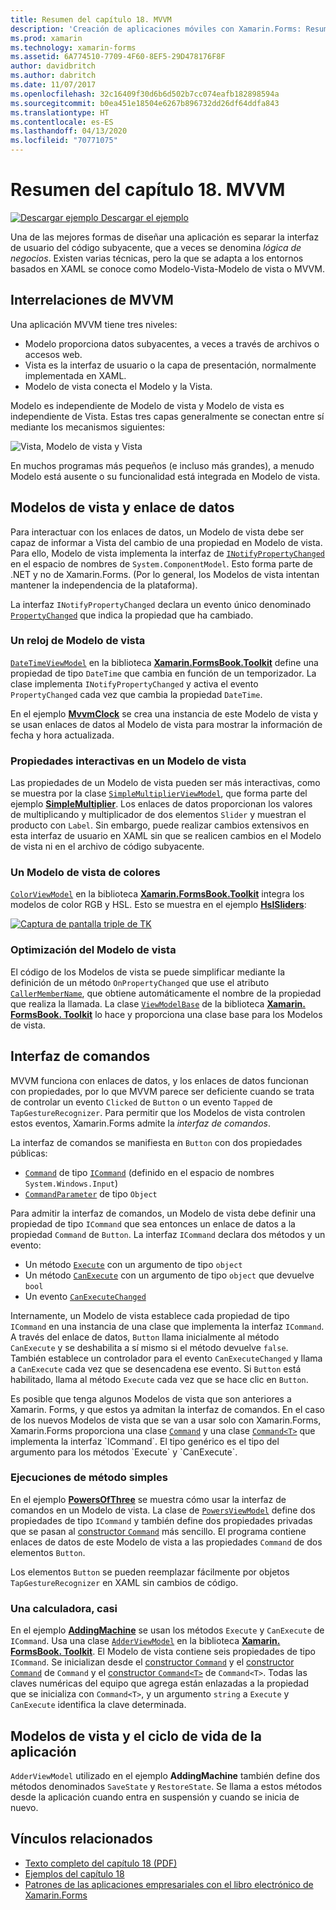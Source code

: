 ```yaml
---
title: Resumen del capítulo 18. MVVM
description: 'Creación de aplicaciones móviles con Xamarin.Forms: Resumen del capítulo 18. MVVM'
ms.prod: xamarin
ms.technology: xamarin-forms
ms.assetid: 6A774510-7709-4F60-8EF5-29D478176F8F
author: davidbritch
ms.author: dabritch
ms.date: 11/07/2017
ms.openlocfilehash: 32c16409f30d6b6d502b7cc074eafb182898594a
ms.sourcegitcommit: b0ea451e18504e6267b896732dd26df64ddfa843
ms.translationtype: HT
ms.contentlocale: es-ES
ms.lasthandoff: 04/13/2020
ms.locfileid: "70771075"
---
```

# <a name="summary-of-chapter-18-mvvm"></a>Resumen del capítulo 18. MVVM

[![Descargar ejemplo](~/media/shared/download.png) Descargar el ejemplo](https://github.com/xamarin/xamarin-forms-book-samples/tree/master/Chapter18)

Una de las mejores formas de diseñar una aplicación es separar la interfaz de usuario del código subyacente, que a veces se denomina *lógica de negocios*. Existen varias técnicas, pero la que se adapta a los entornos basados en XAML se conoce como Modelo-Vista-Modelo de vista o MVVM.

## <a name="mvvm-interrelationships"></a>Interrelaciones de MVVM

Una aplicación MVVM tiene tres niveles:

- Modelo proporciona datos subyacentes, a veces a través de archivos o accesos web.
- Vista es la interfaz de usuario o la capa de presentación, normalmente implementada en XAML.
- Modelo de vista conecta el Modelo y la Vista.

Modelo es independiente de Modelo de vista y Modelo de vista es independiente de Vista. Estas tres capas generalmente se conectan entre sí mediante los mecanismos siguientes:

![Vista, Modelo de vista y Vista](images/ch18fg03.png "MVVM")

En muchos programas más pequeños (e incluso más grandes), a menudo Modelo está ausente o su funcionalidad está integrada en Modelo de vista.

## <a name="viewmodels-and-data-binding"></a>Modelos de vista y enlace de datos

Para interactuar con los enlaces de datos, un Modelo de vista debe ser capaz de informar a Vista del cambio de una propiedad en Modelo de vista. Para ello, Modelo de vista implementa la interfaz de [`INotifyPropertyChanged`](xref:System.ComponentModel.INotifyPropertyChanged) en el espacio de nombres de `System.ComponentModel`. Esto forma parte de .NET y no de Xamarin.Forms. (Por lo general, los Modelos de vista intentan mantener la independencia de la plataforma).

La interfaz `INotifyPropertyChanged` declara un evento único denominado [`PropertyChanged`](xref:System.ComponentModel.INotifyPropertyChanged) que indica la propiedad que ha cambiado.

### <a name="a-viewmodel-clock"></a>Un reloj de Modelo de vista

[`DateTimeViewModel`](https://github.com/xamarin/xamarin-forms-book-samples/blob/master/Libraries/Xamarin.FormsBook.Toolkit/Xamarin.FormsBook.Toolkit/DateTimeViewModel.cs) en la biblioteca [**Xamarin.FormsBook.Toolkit**](https://github.com/xamarin/xamarin-forms-book-samples/tree/master/Libraries/Xamarin.FormsBook.Toolkit/Xamarin.FormsBook.Toolkit) define una propiedad de tipo `DateTime` que cambia en función de un temporizador. La clase implementa `INotifyPropertyChanged` y activa el evento `PropertyChanged` cada vez que cambia la propiedad `DateTime`.

En el ejemplo [**MvvmClock**](https://github.com/xamarin/xamarin-forms-book-samples/tree/master/Chapter18/MvvmClock) se crea una instancia de este Modelo de vista y se usan enlaces de datos al Modelo de vista para mostrar la información de fecha y hora actualizada.

### <a name="interactive-properties-in-a-viewmodel"></a>Propiedades interactivas en un Modelo de vista

Las propiedades de un Modelo de vista pueden ser más interactivas, como se muestra por la clase [`SimpleMultiplierViewModel`](https://github.com/xamarin/xamarin-forms-book-samples/blob/master/Chapter18/SimpleMultiplier/SimpleMultiplier/SimpleMultiplier/SimpleMultiplierViewModel.cs), que forma parte del ejemplo [**SimpleMultiplier**](https://github.com/xamarin/xamarin-forms-book-samples/tree/master/Chapter18/SimpleMultiplier). Los enlaces de datos proporcionan los valores de multiplicando y multiplicador de dos elementos `Slider` y muestran el producto con `Label`. Sin embargo, puede realizar cambios extensivos en esta interfaz de usuario en XAML sin que se realicen cambios en el Modelo de vista ni en el archivo de código subyacente.

### <a name="a-color-viewmodel"></a>Un Modelo de vista de colores

[`ColorViewModel`](https://github.com/xamarin/xamarin-forms-book-samples/blob/master/Libraries/Xamarin.FormsBook.Toolkit/Xamarin.FormsBook.Toolkit/ColorViewModel.cs) en la biblioteca [**Xamarin.FormsBook.Toolkit**](https://github.com/xamarin/xamarin-forms-book-samples/tree/master/Libraries/Xamarin.FormsBook.Toolkit/Xamarin.FormsBook.Toolkit) integra los modelos de color RGB y HSL. Esto se muestra en el ejemplo [**HslSliders**](https://github.com/xamarin/xamarin-forms-book-samples/tree/master/Chapter18/HslSliders):

[![Captura de pantalla triple de TK](images/ch18fg08-small.png "Modelo de color HSL")](images/ch18fg08-large.png#lightbox "Modelo de color HSL")

### <a name="streamlining-the-viewmodel"></a>Optimización del Modelo de vista

El código de los Modelos de vista se puede simplificar mediante la definición de un método `OnPropertyChanged` que use el atributo [`CallerMemberName`](xref:System.Runtime.CompilerServices.CallerMemberNameAttribute), que obtiene automáticamente el nombre de la propiedad que realiza la llamada. La clase [`ViewModelBase`](https://github.com/xamarin/xamarin-forms-book-samples/blob/master/Libraries/Xamarin.FormsBook.Toolkit/Xamarin.FormsBook.Toolkit/ViewModelBase.cs) de la biblioteca [**Xamarin. FormsBook. Toolkit**](https://github.com/xamarin/xamarin-forms-book-samples/tree/master/Libraries/Xamarin.FormsBook.Toolkit/Xamarin.FormsBook.Toolkit) lo hace y proporciona una clase base para los Modelos de vista.

## <a name="the-command-interface"></a>Interfaz de comandos

MVVM funciona con enlaces de datos, y los enlaces de datos funcionan con propiedades, por lo que MVVM parece ser deficiente cuando se trata de controlar un evento `Clicked` de `Button` o un evento `Tapped` de `TapGestureRecognizer`. Para permitir que los Modelos de vista controlen estos eventos, Xamarin.Forms admite la *interfaz de comandos*.

La interfaz de comandos se manifiesta en `Button` con dos propiedades públicas:

- [`Command`](xref:Xamarin.Forms.Button.Command) de tipo [`ICommand`](xref:System.Windows.Input.ICommand) (definido en el espacio de nombres `System.Windows.Input`)
- [`CommandParameter`](xref:Xamarin.Forms.Button.CommandParameter) de tipo `Object`

Para admitir la interfaz de comandos, un Modelo de vista debe definir una propiedad de tipo `ICommand` que sea entonces un enlace de datos a la propiedad `Command` de `Button`. La interfaz `ICommand` declara dos métodos y un evento:

- Un método [`Execute`](xref:System.Windows.Input.ICommand.Execute(System.Object)) con un argumento de tipo `object`
- Un método [`CanExecute`](xref:System.Windows.Input.ICommand.CanExecute(System.Object)) con un argumento de tipo `object` que devuelve `bool`
- Un evento [`CanExecuteChanged`](xref:System.Windows.Input.ICommand.CanExecuteChanged)

Internamente, un Modelo de vista establece cada propiedad de tipo `ICommand` en una instancia de una clase que implementa la interfaz `ICommand`. A través del enlace de datos, `Button` llama inicialmente al método `CanExecute` y se deshabilita a sí mismo si el método devuelve `false`. También establece un controlador para el evento `CanExecuteChanged` y llama a `CanExecute` cada vez que se desencadena ese evento. Si `Button` está habilitado, llama al método `Execute` cada vez que se hace clic en `Button`.

Es posible que tenga algunos Modelos de vista que son anteriores a Xamarin. Forms, y que estos ya admitan la interfaz de comandos. En el caso de los nuevos Modelos de vista que se van a usar solo con Xamarin.Forms, Xamarin.Forms proporciona una clase [`Command`](xref:Xamarin.Forms.Command) y una clase [`Command<T>`](xref:Xamarin.Forms.Command`1) que implementa la interfaz `ICommand`. El tipo genérico es el tipo del argumento para los métodos `Execute` y `CanExecute`.

### <a name="simple-method-executions"></a>Ejecuciones de método simples

En el ejemplo [**PowersOfThree**](https://github.com/xamarin/xamarin-forms-book-samples/tree/master/Chapter18/PowersOfThree) se muestra cómo usar la interfaz de comandos en un Modelo de vista. La clase de [`PowersViewModel`](https://github.com/xamarin/xamarin-forms-book-samples/blob/master/Chapter18/PowersOfThree/PowersOfThree/PowersOfThree/PowersViewModel.cs) define dos propiedades de tipo `ICommand` y también define dos propiedades privadas que se pasan al [constructor `Command`](xref:Xamarin.Forms.Command.%23ctor(System.Action)) más sencillo. El programa contiene enlaces de datos de este Modelo de vista a las propiedades `Command` de dos elementos `Button`.

Los elementos `Button` se pueden reemplazar fácilmente por objetos `TapGestureRecognizer` en XAML sin cambios de código.

### <a name="a-calculator-almost"></a>Una calculadora, casi

En el ejemplo [**AddingMachine**](https://github.com/xamarin/xamarin-forms-book-samples/tree/master/Chapter18/AddingMachine) se usan los métodos `Execute` y `CanExecute` de `ICommand`. Usa una clase [`AdderViewModel`](https://github.com/xamarin/xamarin-forms-book-samples/blob/master/Libraries/Xamarin.FormsBook.Toolkit/Xamarin.FormsBook.Toolkit/AdderViewModel.cs) en la biblioteca [**Xamarin. FormsBook. Toolkit**](https://github.com/xamarin/xamarin-forms-book-samples/blob/master/Libraries/Xamarin.FormsBook.Toolkit/Xamarin.FormsBook.Toolkit/AdderViewModel.cs). El Modelo de vista contiene seis propiedades de tipo `ICommand`. Se inicializan desde el [constructor `Command`](xref:Xamarin.Forms.Command.%23ctor(System.Action)) y el [constructor `Command`](xref:Xamarin.Forms.Command.%23ctor(System.Action,System.Func{System.Boolean})) de `Command` y el [constructor `Command<T>`](https://docs.microsoft.com/dotnet/api/xamarin.forms.command.-ctor?view=xamarin-forms#Xamarin_Forms_Command__ctor_System_Action_System_Object__System_Func_System_Object_System_Boolean__) de `Command<T>`. Todas las claves numéricas del equipo que agrega están enlazadas a la propiedad que se inicializa con `Command<T>`, y un argumento `string` a `Execute` y `CanExecute` identifica la clave determinada.

## <a name="viewmodels-and-the-application-lifecycle"></a>Modelos de vista y el ciclo de vida de la aplicación

`AdderViewModel` utilizado en el ejemplo **AddingMachine** también define dos métodos denominados `SaveState` y `RestoreState`. Se llama a estos métodos desde la aplicación cuando entra en suspensión y cuando se inicia de nuevo.

## <a name="related-links"></a>Vínculos relacionados

- [Texto completo del capítulo 18 (PDF)](https://download.xamarin.com/developer/xamarin-forms-book/XamarinFormsBook-Ch18-Apr2016.pdf)
- [Ejemplos del capítulo 18](https://github.com/xamarin/xamarin-forms-book-samples/tree/master/Chapter18)
- [Patrones de las aplicaciones empresariales con el libro electrónico de Xamarin.Forms](~/xamarin-forms/enterprise-application-patterns/index.md)
